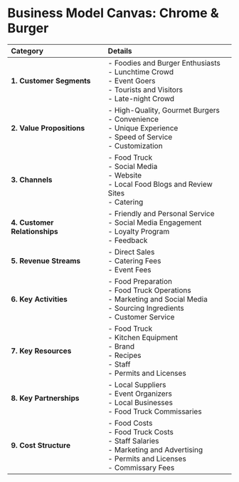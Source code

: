 # Business Model Canvas: Chrome & Burger

| Category                  | Details                                                                                                                                            |
| :------------------------ | :------------------------------------------------------------------------------------------------------------------------------------------------- |
| **1. Customer Segments**  | - Foodies and Burger Enthusiasts<br>- Lunchtime Crowd<br>- Event Goers<br>- Tourists and Visitors<br>- Late-night Crowd                                     |
| **2. Value Propositions** | - High-Quality, Gourmet Burgers<br>- Convenience<br>- Unique Experience<br>- Speed of Service<br>- Customization                                           |
| **3. Channels**           | - Food Truck<br>- Social Media<br>- Website<br>- Local Food Blogs and Review Sites<br>- Catering                                                          |
| **4. Customer Relationships** | - Friendly and Personal Service<br>- Social Media Engagement<br>- Loyalty Program<br>- Feedback                                                              |
| **5. Revenue Streams**    | - Direct Sales<br>- Catering Fees<br>- Event Fees                                                                                                  |
| **6. Key Activities**     | - Food Preparation<br>- Food Truck Operations<br>- Marketing and Social Media<br>- Sourcing Ingredients<br>- Customer Service                                |
| **7. Key Resources**      | - Food Truck<br>- Kitchen Equipment<br>- Brand<br>- Recipes<br>- Staff<br>- Permits and Licenses                                                              |
| **8. Key Partnerships**   | - Local Suppliers<br>- Event Organizers<br>- Local Businesses<br>- Food Truck Commissaries                                                               |
| **9. Cost Structure**     | - Food Costs<br>- Food Truck Costs<br>- Staff Salaries<br>- Marketing and Advertising<br>- Permits and Licenses<br>- Commissary Fees |